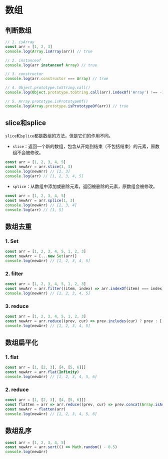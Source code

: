# 数组

## 判断数组

```js
// 1. isArray
const arr = [1, 2, 3]
console.log(Array.isArray(arr)) // true

// 2. instanceof
console.log(arr instanceof Array) // true

// 3. constructor
console.log(arr.constructor === Array) // true

// 4. Object.prototype.toString.call()
console.log(Object.prototype.toString.call(arr).indexOf('Array') !== -1) // true

// 5. Array.prototype.isPrototypeOf()
console.log(Array.prototype.isPrototypeOf(arr)) // true
```

## slice和splice

`slice`和`splice`都是数组的方法，但是它们的作用不同。

- `slice`：返回一个新的数组，包含从开始到结束（不包括结束）的元素，原数组不会被修改。

```js
const arr = [1, 2, 3, 4, 5]
const newArr = arr.slice(1, 3)
console.log(newArr) // [2, 3]
console.log(arr) // [1, 2, 3, 4, 5]
```

- `splice`：从数组中添加或删除元素，返回被删除的元素，原数组会被修改。

```js
const arr = [1, 2, 3, 4, 5]
const newArr = arr.splice(1, 3)
console.log(newArr) // [2, 3, 4]
console.log(arr) // [1, 5]
```

## 数组去重

### 1. Set

```js
const arr = [1, 2, 3, 4, 5, 1, 2, 3]
const newArr = [...new Set(arr)]
console.log(newArr) // [1, 2, 3, 4, 5]
```

### 2. filter

```js
const arr = [1, 2, 3, 4, 5, 1, 2, 3]
const newArr = arr.filter((item, index) => arr.indexOf(item) === index)
console.log(newArr) // [1, 2, 3, 4, 5]
```

### 3. reduce

```js
const arr = [1, 2, 3, 4, 5, 1, 2, 3]
const newArr = arr.reduce((prev, cur) => prev.includes(cur) ? prev : [...prev, cur], [])
console.log(newArr) // [1, 2, 3, 4, 5]
```

## 数组扁平化

### 1. flat

```js
const arr = [1, [2, 3], [4, [5, 6]]]
const newArr = arr.flat(Infinity)
console.log(newArr) // [1, 2, 3, 4, 5, 6]
```

### 2. reduce

```js
const arr = [1, [2, 3], [4, [5, 6]]]
const flatten = arr => arr.reduce((prev, cur) => prev.concat(Array.isArray(cur) ? flatten(cur) : cur), [])
const newArr = flatten(arr)
console.log(newArr) // [1, 2, 3, 4, 5, 6]
```

## 数组乱序
  
  ```js
  const arr = [1, 2, 3, 4, 5]
  const newArr = arr.sort(() => Math.random() - 0.5)
  console.log(newArr)
  ```

  
